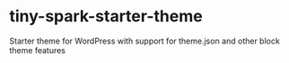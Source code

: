 # tiny-spark-starter-theme
Starter theme for WordPress with support for theme.json and other block theme features
